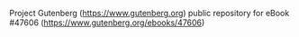 Project Gutenberg (https://www.gutenberg.org) public repository for eBook #47606 (https://www.gutenberg.org/ebooks/47606)

